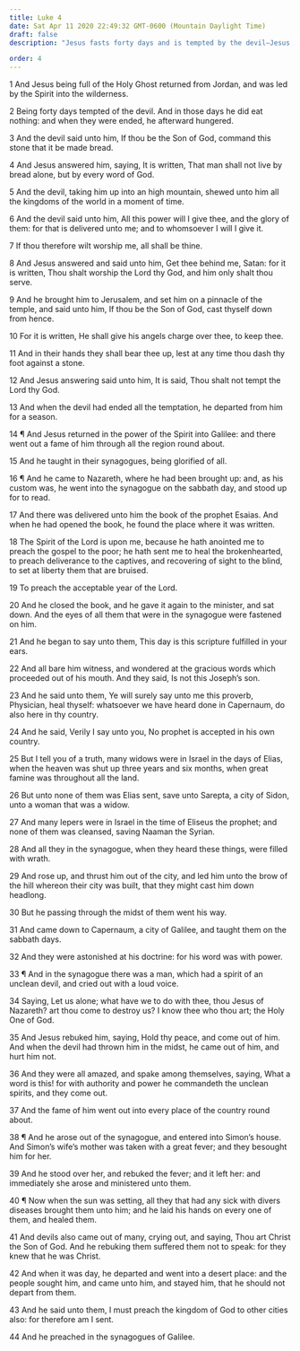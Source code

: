```yaml
---
title: Luke 4
date: Sat Apr 11 2020 22:49:32 GMT-0600 (Mountain Daylight Time)
draft: false
description: "Jesus fasts forty days and is tempted by the devil—Jesus announces His divine sonship in Nazareth and is rejected—He casts out a devil in Capernaum, heals Peter’s mother-in-law, and preaches and heals throughout Galilee."

order: 4
---
```

    
1 And Jesus being full of the Holy Ghost returned from Jordan, and was led by the Spirit into the wilderness.

2 Being forty days tempted of the devil. And in those days he did eat nothing: and when they were ended, he afterward hungered.

3 And the devil said unto him, If thou be the Son of God, command this stone that it be made bread.

4 And Jesus answered him, saying, It is written, That man shall not live by bread alone, but by every word of God.

5 And the devil, taking him up into an high mountain, shewed unto him all the kingdoms of the world in a moment of time.

6 And the devil said unto him, All this power will I give thee, and the glory of them: for that is delivered unto me; and to whomsoever I will I give it.

7 If thou therefore wilt worship me, all shall be thine.

8 And Jesus answered and said unto him, Get thee behind me, Satan: for it is written, Thou shalt worship the Lord thy God, and him only shalt thou serve.

9 And he brought him to Jerusalem, and set him on a pinnacle of the temple, and said unto him, If thou be the Son of God, cast thyself down from hence.

10 For it is written, He shall give his angels charge over thee, to keep thee.

11 And in their hands they shall bear thee up, lest at any time thou dash thy foot against a stone.

12 And Jesus answering said unto him, It is said, Thou shalt not tempt the Lord thy God.

13 And when the devil had ended all the temptation, he departed from him for a season.

14 ¶ And Jesus returned in the power of the Spirit into Galilee: and there went out a fame of him through all the region round about.

15 And he taught in their synagogues, being glorified of all.

16 ¶ And he came to Nazareth, where he had been brought up: and, as his custom was, he went into the synagogue on the sabbath day, and stood up for to read.

17 And there was delivered unto him the book of the prophet Esaias. And when he had opened the book, he found the place where it was written.

18 The Spirit of the Lord is upon me, because he hath anointed me to preach the gospel to the poor; he hath sent me to heal the brokenhearted, to preach deliverance to the captives, and recovering of sight to the blind, to set at liberty them that are bruised.

19 To preach the acceptable year of the Lord.

20 And he closed the book, and he gave it again to the minister, and sat down. And the eyes of all them that were in the synagogue were fastened on him.

21 And he began to say unto them, This day is this scripture fulfilled in your ears.

22 And all bare him witness, and wondered at the gracious words which proceeded out of his mouth. And they said, Is not this Joseph’s son.

23 And he said unto them, Ye will surely say unto me this proverb, Physician, heal thyself: whatsoever we have heard done in Capernaum, do also here in thy country.

24 And he said, Verily I say unto you, No prophet is accepted in his own country.

25 But I tell you of a truth, many widows were in Israel in the days of Elias, when the heaven was shut up three years and six months, when great famine was throughout all the land.

26 But unto none of them was Elias sent, save unto Sarepta, a city of Sidon, unto a woman that was a widow.

27 And many lepers were in Israel in the time of Eliseus the prophet; and none of them was cleansed, saving Naaman the Syrian.

28 And all they in the synagogue, when they heard these things, were filled with wrath.

29 And rose up, and thrust him out of the city, and led him unto the brow of the hill whereon their city was built, that they might cast him down headlong.

30 But he passing through the midst of them went his way.

31 And came down to Capernaum, a city of Galilee, and taught them on the sabbath days.

32 And they were astonished at his doctrine: for his word was with power.

33 ¶ And in the synagogue there was a man, which had a spirit of an unclean devil, and cried out with a loud voice.

34 Saying, Let us alone; what have we to do with thee, thou Jesus of Nazareth? art thou come to destroy us? I know thee who thou art; the Holy One of God.

35 And Jesus rebuked him, saying, Hold thy peace, and come out of him. And when the devil had thrown him in the midst, he came out of him, and hurt him not.

36 And they were all amazed, and spake among themselves, saying, What a word is this! for with authority and power he commandeth the unclean spirits, and they come out.

37 And the fame of him went out into every place of the country round about.

38 ¶ And he arose out of the synagogue, and entered into Simon’s house. And Simon’s wife’s mother was taken with a great fever; and they besought him for her.

39 And he stood over her, and rebuked the fever; and it left her: and immediately she arose and ministered unto them.

40 ¶ Now when the sun was setting, all they that had any sick with divers diseases brought them unto him; and he laid his hands on every one of them, and healed them.

41 And devils also came out of many, crying out, and saying, Thou art Christ the Son of God. And he rebuking them suffered them not to speak: for they knew that he was Christ.

42 And when it was day, he departed and went into a desert place: and the people sought him, and came unto him, and stayed him, that he should not depart from them.

43 And he said unto them, I must preach the kingdom of God to other cities also: for therefore am I sent.

44 And he preached in the synagogues of Galilee.
